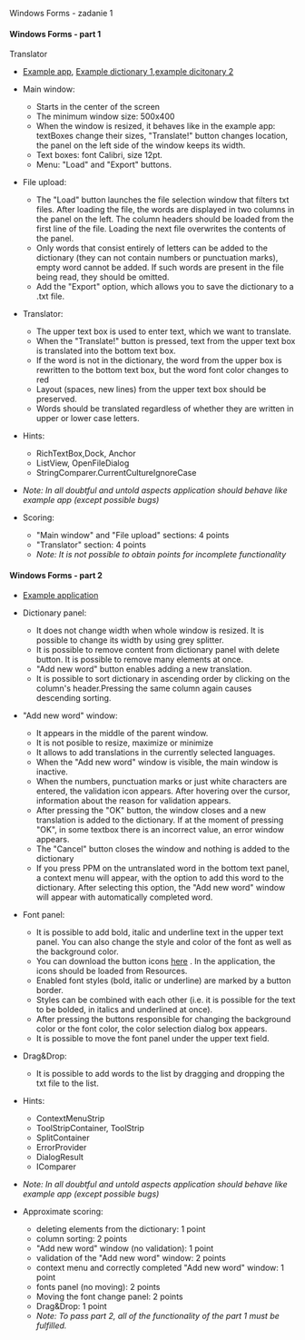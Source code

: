 Windows Forms - zadanie 1 

#### Windows Forms - part 1

Translator

*   [Example app](TranslatorLab.exe), [Example dictionary 1](dictionaryES.txt),[example dicitonary 2](dictionaryPL.txt)
*   Main window:
    *   Starts in the center of the screen
    *   The minimum window size: 500x400
    *   When the window is resized, it behaves like in the example app: textBoxes change their sizes, "Translate!" button changes location, the panel on the left side of the window keeps its width.
    *   Text boxes: font Calibri, size 12pt.
    *   Menu: "Load" and "Export" buttons.
*   File upload:
    *   The "Load" button launches the file selection window that filters txt files. After loading the file, the words are displayed in two columns in the panel on the left. The column headers should be loaded from the first line of the file. Loading the next file overwrites the contents of the panel.
    *   Only words that consist entirely of letters can be added to the dictionary (they can not contain numbers or punctuation marks), empty word cannot be added. If such words are present in the file being read, they should be omitted.
    *   Add the "Export" option, which allows you to save the dictionary to a .txt file.
*   Translator:
    *   The upper text box is used to enter text, which we want to translate.
    *   When the "Translate!" button is pressed, text from the upper text box is translated into the bottom text box.
    *   If the word is not in the dictionary, the word from the upper box is rewritten to the bottom text box, but the word font color changes to red
    *   Layout (spaces, new lines) from the upper text box should be preserved.
    *   Words should be translated regardless of whether they are written in upper or lower case letters.
*   Hints:
    *   RichTextBox,Dock, Anchor
    *   ListView, OpenFileDialog
    *   StringComparer.CurrentCultureIgnoreCase
*   _Note: In all doubtful and untold aspects application should behave like example app (except possible bugs)_

*   Scoring:
    *   "Main window" and "File upload" sections: 4 points
    *   "Translator" section: 4 points
    *   _Note: It is not possible to obtain points for incomplete functionality_

#### Windows Forms - part 2

*   [Example application](TranslatorHome.exe)
*   Dictionary panel:
    *   It does not change width when whole window is resized. It is possible to change its width by using grey splitter.
    *   It is possible to remove content from dictionary panel with delete button. It is possible to remove many elements at once.
    *   "Add new word" button enables adding a new translation.
    *   It is possible to sort dictionary in ascending order by clicking on the column's header.Pressing the same column again causes descending sorting.
*   "Add new word" window:
    *   It appears in the middle of the parent window.
    *   It is not posible to resize, maximize or minimize
    *   It allows to add translations in the currently selected languages.
    *   When the "Add new word" window is visible, the main window is inactive.
    *   When the numbers, punctuation marks or just white characters are entered, the validation icon appears. After hovering over the cursor, information about the reason for validation appears.
    *   After pressing the "OK" button, the window closes and a new translation is added to the dictionary. If at the moment of pressing "OK", in some textbox there is an incorrect value, an error window appears.
    *   The "Cancel" button closes the window and nothing is added to the dictionary
    *   If you press PPM on the untranslated word in the bottom text panel, a context menu will appear, with the option to add this word to the dictionary. After selecting this option, the "Add new word" window will appear with automatically completed word.
*   Font panel:
    *   It is possible to add bold, italic and underline text in the upper text panel. You can also change the style and color of the font as well as the background color.
    *   You can download the button icons [here](icons.7z) . In the application, the icons should be loaded from Resources.
    *   Enabled font styles (bold, italic or underline) are marked by a button border.
    *   Styles can be combined with each other (i.e. it is possible for the text to be bolded, in italics and underlined at once).
    *   After pressing the buttons responsible for changing the background color or the font color, the color selection dialog box appears.
    *   It is possible to move the font panel under the upper text field.
*   Drag&Drop:
    *   It is possible to add words to the list by dragging and dropping the txt file to the list.
*   Hints:
    *   ContextMenuStrip
    *   ToolStripContainer, ToolStrip
    *   SplitContainer
    *   ErrorProvider
    *   DialogResult
    *   IComparer
*   _Note: In all doubtful and untold aspects application should behave like example app (except possible bugs)_

*   Approximate scoring:
    *   deleting elements from the dictionary: 1 point
    *   column sorting: 2 points
    *   "Add new word" window (no validation): 1 point
    *   validation of the "Add new word" window: 2 points
    *   context menu and correctly completed "Add new word" window: 1 point
    *   fonts panel (no moving): 2 points
    *   Moving the font change panel: 2 points
    *   Drag&Drop: 1 point
    *   _Note: To pass part 2, all of the functionality of the part 1 must be fulfilled._